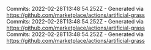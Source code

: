 Commits: 2022-02-28T13:48:54.252Z - Generated via https://github.com/marketplace/actions/artificial-grass
<br>
Commits: 2022-02-28T13:48:54.252Z - Generated via https://github.com/marketplace/actions/artificial-grass
<br>
Commits: 2022-02-28T13:48:54.252Z - Generated via https://github.com/marketplace/actions/artificial-grass
<br>

